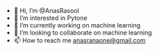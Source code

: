 - 👋 Hi, I’m @AnasRasool
- 👀 I’m interested in Pytone
- 🌱 I’m currently working on machine learning
- 💞️ I’m looking to collaborate on machine learning
- 📫 How to reach me anasranaone@gmail.com

<!---
AnasRasool/AnasRasool is a ✨ special ✨ repository because its `README.md` (this file) appears on your GitHub profile.
You can click the Preview link to take a look at your changes.
--->
